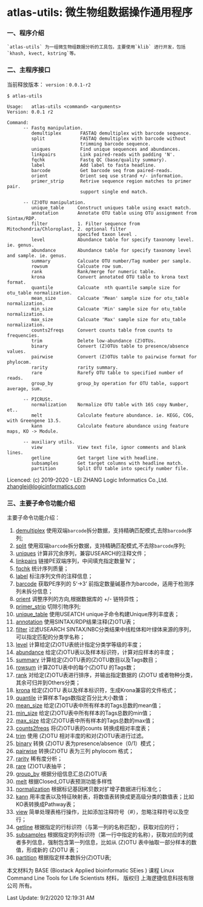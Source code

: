 
# atlas-utils: 微生物组数据操作通用程序

### 一、程序介绍

    `atlas-utils` 为一组微生物组数据分析的工具包，主要使用`klib` 进行开发，包括`khash, kvect, kstring`等。

### 二、主程序接口

当前释放版本： `version：0.0.1-r2`

    $ atlas-utils
    
    Usage:   atlas-utils <command> <arguments>
    Version: 0.0.1 r2
    
    Command:
          -- Fastq manipulation.
             demultiplex       FASTAQ demultiplex with barcode sequence.
             split             FASTAQ demultiplex with barcode without
                               trimming barcode sequence.
             uniques           Find unique sequences and abundances.
             linkpairs         Link paired-reads with padding 'N'.
             fqchk             Fastq QC (base/quality summary).
             label             Add label to fasta headline.
             barcode           Get barcode seq from paired-reads.
             orient            Orient seq use strand +/- information.
             primer_strip      Retrive sequence region matches to primer pair.
                               support single end match.
    
          -- (Z)OTU manipulation.
             unique_table     Construct uniques table using exact match.
             annotation       Annotate OTU table using OTU assignment from Sintax/RDP.
             filter           1. Filter sequence from Mitochondria/Chloroplast, 2. optional filter
                              specifed taxon level .
             level            Abundance table for specify taxonomy level. ie. genus.
             abundance        Abundance table for specify taxonomy level and sample. ie. genus.
             summary          Calcuate OTU number/Tag number per sample.
             rowsum           Calcuate row sum.
             rank             Rank/merge for numeric table.
             krona            Convert annotated OTU table to krona text format.
             quantile         Calcuate  nth quantile sample size for otu_table normalization.
             mean_size        Calcuate 'Mean' sample size for otu_table normalization.
             min_size         Calcuate 'Min' sample size for otu_table normalization.
             max_size         Calcuate 'Max' sample size for otu_table normalization.
             counts2freqs     Convert counts table from counts to frequencies.
             trim             Delete low-abundance (Z)OTUs.
             binary           Convert (Z)OTUs table to presence/absence values.
             pairwise         Convert (Z)OTUs table to pairwise format for phylocom.
             rarity           rarity summary.
             rare             Rarefy OTU table to specified number of reads.
             group_by         group_by operation for OTU table, support average, sum.
    
          -- PICRUSt.
             normalization    Normalize OTU table with 16S copy Number, et..
             melt             Calculate feature abundance. ie. KEGG, COG, with Greengene 13.5.
             kann             Calculate feature abundance using feature maps, KO -> Module.
    
          -- auxiliary utils.
             view             View text file, ignor comments and blank lines.
             getline          Get target line with headline.
             subsamples       Get target columns with headline match.
             partition        Split OTU table into specify number file.

Licenced:
(c) 2019-2020 - LEI ZHANG
Logic Informatics Co.,Ltd.
zhanglei@logicinformatics.com


### 三、主要子命令功能介绍

主要子命令功能介绍：


1. [demultiplex](./demultiplex/demultiplex.md)       使用双端`barcode`拆分数据，支持精确匹配模式,去除`barcode`序列;
2. [split](./split/split.md)                   使用双端`barcode`拆分数据，支持精确匹配模式,不去除`barcode`序列;
3. [uniques](./uniques/uniques.md)             计算非冗余序列，兼容USEARCH的注释文件；
4. [linkpairs](./linkpairs/linkpairs.md)             链接PE双端序列，中间填充指定数量’N’；
5. [fqchk](./fqchk/fqchk.md)                 统计序列质量；
6. [label](./label/label.md)                  标注序列文件的注释信息；
7. [barcode](./barcode/barcode.md)            获取PE序列的 5‘->3’ 前指定数量碱基作为barcode，适用于检测序列未拆分信息；
8. [orient](./orient/orient.md)                调整序列的方向,根据数据库的 +/- 链特异性；
9. [primer_strip](./primer_strip/primer_strip.md)      切除引物序列;
10. [unique_table](./unique_table/unique_table.md)     使用USEATCH unique子命令构建Unique序列丰度表；
11. [annotation](./annotation/annotation.md)         使用SINTAX/RDP结果注释(Z)OTU表；
12. [filter](./filter/filter.md)                   过滤USEARCH SINTAX/NBC分类结果中线粒体和叶绿体来源的序列，可以指定匹配的分类学名称；
13. [level](./level/level.md)                  计算给定(Z)OTU表统计指定分类学等级的丰度；
14. [abundance](./abundance/abundance.md)        给定(Z)OTU表以及样本标识符，计算对应样本的丰度；
15. [summary](./summary/summary.md)           计算给定(Z)OTU表的(Z)OTU数目以及Tags数目；
16. [rowsum](./rowsum/rowsum.md)             计算ZOTU表中的每个(Z)OTU 的Tags数；
17. [rank](./rank/rank.md)                   对给定(Z)OTU表进行排序，并输出指定数据的 (Z)OTU 或者物种分类，其余可归并到Others分类；
18. [krona](./krona/krona.md)                 给定(Z)OTU 表以及样本标识符，生成Krona兼容的文件格式；
19. [quantile](./quantile/quantile.md)             计算样本Tags数指定百分比大小数值；
20. [mean_size](./mean_size/mean_size.md)        给定(Z)OTU表中所有样本的Tags总数的mean值；
21. [min_size](./min_size/min_size.md)           给定(Z)OTU表中所有样本的Tags总数的min值；
22. [max_size](./max_size/max_size.md)          给定(Z)OTU表中所有样本的Tags总数的max值；
23. [counts2freqs](./counts2freqs/counts2freqs.md)    将(Z)OTU表的counts 转换成相对丰度表；
24. [trim](./trim/trim.md)                   使用 (Z)OTU 相对丰度的和对(Z)OTU表进行过滤。
25. [binary](./binary/binary.md)               转换 (Z)OTU 表为presence/absence（0/1）模式；
26. [pairwise](./pairwise/pairwise.md)           转换(Z)OTU 表为三列 phylocom 格式；
27. [rarity](./rarity/rarity.md)                稀有度分析；
28. [rare](./rare/rare.md)                 (Z)OTU表抽平；
29. [group_by](./group_by/group_by.md)        根据分组信息汇总(Z)OTU表
30. [melt](./melt/melt.md)                根据Closed_OTU表预测功能多样性
31. [normalization](./normalization/normalization.md)  根据标记基因拷贝数对扩增子数据进行标准化；
32. [kann](./kann/kann.md)              用丰度表以及特征映射表，将数值表转换成更高级分类的数值表；比如KO表转换成Pathway表；
33. [view](./view/view.md)               简单处理表格行操作，比如添加注释符号（#），忽略注释符号以及空行；
34. [getline](./getline/getline.md)            根据指定的行标识符（与第一列的名称匹配），获取对应的行；
35. [subsamples](./subsamples/subsamples.md)    根据指定的列标识符（第一行中指定的名称），获取对应的列或者多列信息，强制包含第一列信息，比如从 (Z)OTU 表中抽取一部分样本的数值，形成新的 (Z)OTU 表；
36. [partition](./partition/partition.md)          根据指定样本数拆分(Z)OTU表;


本文材料为 BASE (Biostack Applied bioinformatic SEies ) 课程 Linux Command Line Tools for Life Scientists 材料， 版权归 上海逻捷信息科技有限公司 所有。

Last Update: 9/2/2020 12:19:31 AM